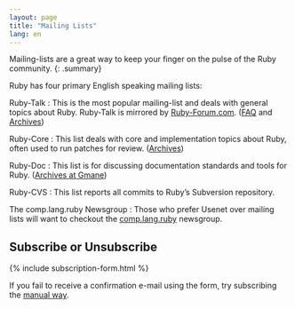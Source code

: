 ```yaml
---
layout: page
title: "Mailing Lists"
lang: en
---
```


Mailing-lists are a great way to keep your finger on the pulse of the
Ruby community.
{: .summary}

Ruby has four primary English speaking mailing lists:

Ruby-Talk
: This is the most popular mailing-list and deals with general topics
  about Ruby. Ruby-Talk is mirrored by [Ruby-Forum.com][1].
  ([FAQ][2] and [Archives][3])

Ruby-Core
: This list deals with core and implementation topics about Ruby, often
  used to run patches for review. ([Archives][4])

Ruby-Doc
: This list is for discussing documentation standards and tools for
  Ruby. ([Archives at Gmane][5])

Ruby-CVS
: This list reports all commits to Ruby’s Subversion repository.

The comp.lang.ruby Newsgroup
: Those who prefer Usenet over mailing lists will want to checkout the
  [comp.lang.ruby](news:comp.lang.ruby) newsgroup.


## Subscribe or Unsubscribe

{% include subscription-form.html %}

If you fail to receive a confirmation e-mail using the form, try
subscribing the [manual way](manual-instructions/).



[1]: http://ruby-forum.com
[2]: http://rubyhacker.com/clrFAQ.html
[3]: http://blade.nagaokaut.ac.jp/ruby/ruby-talk/index.shtml
[4]: http://blade.nagaokaut.ac.jp/ruby/ruby-core/index.shtml
[5]: http://dir.gmane.org/gmane.comp.lang.ruby.documentation

